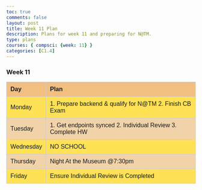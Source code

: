 ```yaml
---
toc: true
comments: false
layout: post
title: Week 11 Plan
description: Plans for week 11 and preparing for N@TM.
type: plans
courses: { compsci: {week: 11} }
categories: [C1.4]
---
```


### Week 11

<head>
    <!-- load jQuery and DataTables output style and scripts -->
    <link rel="stylesheet" type="text/css" href="https://cdn.datatables.net/1.13.4/css/jquery.dataTables.min.css">
    <script type="text/javascript" language="javascript" src="https://code.jquery.com/jquery-3.6.0.min.js"></script>
    <script>var define = null;</script>
    <script type="text/javascript" language="javascript" src="https://cdn.datatables.net/1.13.4/js/jquery.dataTables.min.js"></script>
</head>

<head>
    <style>
        table {
            width: 100%;
            border-collapse: collapse;
            margin-bottom: 20px;
            font-family: Arial, sans-serif;
        }
        th, td {
            border: 1px solid #ccc;
            padding: 10px;
            text-align: left;
        }
        th {
            background-color: #F2BF81;
        }
        tr:nth-child(even) {
            background-color: #F2D3A9;
        }
        tr:nth-child(odd) {
            background-color: #FFE156;
        }
        tr:hover {
            background-color: #FFC72C;
        }
    </style>
</head>
<body>

<table>
    <thead>
        <tr>
            <th>Day</th>
            <th>Plan</th>
        </tr>
    </thead>
    <tbody>
        <tr>
            <td>Monday</td>
            <td>1. Prepare backend & qualify for N@TM 2. Finish CB Exam</td>
        </tr>
        <tr>
            <td>Tuesday</td>
            <td>1. Get endpoints synced 2. Individual Review 3. Complete HW</td>
        </tr>
        <tr>
            <td>Wednesday</td>
            <td>NO SCHOOL</td>
        </tr>
        <tr>
            <td>Thursday</td>
            <td>Night At the Museum @7:30pm</td>
        </tr>
        <tr>
            <td>Friday</td>
            <td>Ensure Individual Review is Completed</td>
        </tr>
    </tbody>
</table>

</body>
